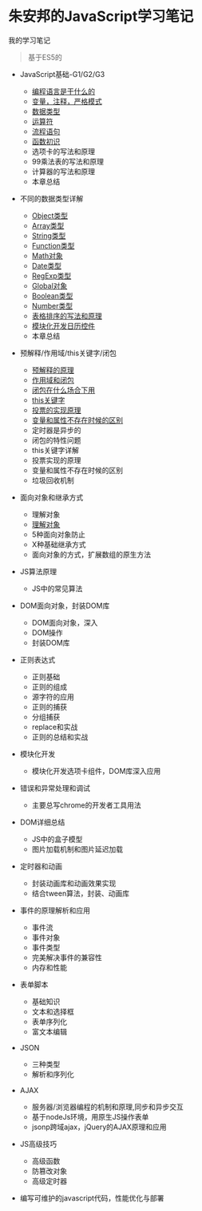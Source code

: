 # 朱安邦的JavaScript学习笔记
我的学习笔记

> 基于ES5的

- JavaScript基础-G1/G2/G3

  - [编程语言是干什么的](./JavaScript-基础/1.编程语言是什么.md)
  - [变量，注释，严格模式](./JavaScript-基础/2.变量，注释，严格模式.md)
  - [数据类型](./JavaScript-基础/3.数据类型.md)
  - [运算符](./JavaScript-基础/4.运算符.md)
  - [流程语句](./JavaScript-基础/5.流程语句.md)
  - [函数初识](./JavaScript-基础/6.函数初识.md)
  - 选项卡的写法和原理
  - 99乘法表的写法和原理
  - 计算器的写法和原理
  - 本章总结

- 不同的数据类型详解

  - [Object类型](./数据类型详解/Object类型.md)
  - [Array类型](./数据类型详解/Array类型.md)
  - [String类型](./数据类型详解/String类型.md)
  - [Function类型](./数据类型详解/Function类型.md)
  - [Math对象](./数据类型详解/Math对象.md)
  - [Date类型](./数据类型详解/Date类型.md)
  - [RegExp类型](./数据类型详解/RegExp类型.md)
  - [Global对象](./数据类型详解/Global对象.md)
  - [Boolean类型](./数据类型详解/Boolean类型.md)
  - [Number类型](./数据类型详解/Number类型.md)
  - [表格排序的写法和原理](./数据类型详解/模块化开发日历控件)
  - [模块化开发日历控件](./数据类型详解/表格排序的写法和排序)
  - 本章总结


- 预解释/作用域/this关键字/闭包

    - [预解释的原理](./预解释-作用域-this关键字-闭包/1.预解释的原理.md)
    - [作用域和闭包](./预解释-作用域-this关键字-闭包/作用域和闭包.md)
    - [闭包在什么场合下用](./预解释-作用域-this关键字-闭包/闭包在什么场合下用.md)
    - [this关键字](./预解释-作用域-this关键字-闭包/this关键字.md)
    - [投票的实现原理](./预解释-作用域-this关键字-闭包/投票的实现原理.md)
    - [变量和属性不存在时候的区别](./预解释-作用域-this关键字-闭包/变量和属性不存在时候的区别.md)
    - 定时器是异步的
    - 闭包的特性问题
    - this关键字详解
    - 投票实现的原理
    - 变量和属性不存在时候的区别
    - 垃圾回收机制

- 面向对象和继承方式

    - 理解对象
    - [理解对象](./面向对象和继承方式/理解对象.md)
    - 5种面向对象防止
    - X种基础继承方式
    - 面向对象的方式，扩展数组的原生方法

- JS算法原理

    - JS中的常见算法

- DOM面向对象，封装DOM库
    
    - DOM面向对象，深入
    - DOM操作
    - 封装DOM库

- 正则表达式

    - 正则基础
    - 正则的组成
    - 源字符的应用
    - 正则的捕获
    - 分组捕获
    - replace和实战
    - 正则的总结和实战

- 模块化开发

    - 模块化开发选项卡组件，DOM库深入应用
 
- 错误和异常处理和调试

    -  主要总写chrome的开发者工具用法

- DOM详细总结

    - JS中的盒子模型
    - 图片加载机制和图片延迟加载

- 定时器和动画
    - 封装动画库和动画效果实现
    - 结合tween算法，封装、动画库

- 事件的原理解析和应用

    - 事件流
    - 事件对象
    - 事件类型
    - 完美解决事件的兼容性
    - 内存和性能

- 表单脚本
    - 基础知识
    - 文本和选择框
    - 表单序列化
    - 富文本编辑

- JSON

    - 三种类型
    - 解析和序列化

- AJAX 
    - 服务器/浏览器编程的机制和原理,同步和异步交互
    - 基于nodeJs环境，用原生JS操作表单
    - jsonp跨域ajax，jQuery的AJAX原理和应用

- JS高级技巧
    - 高级函数
    - 防篡改对象
    - 高级定时器

- 编写可维护的javascript代码，性能优化与部署
